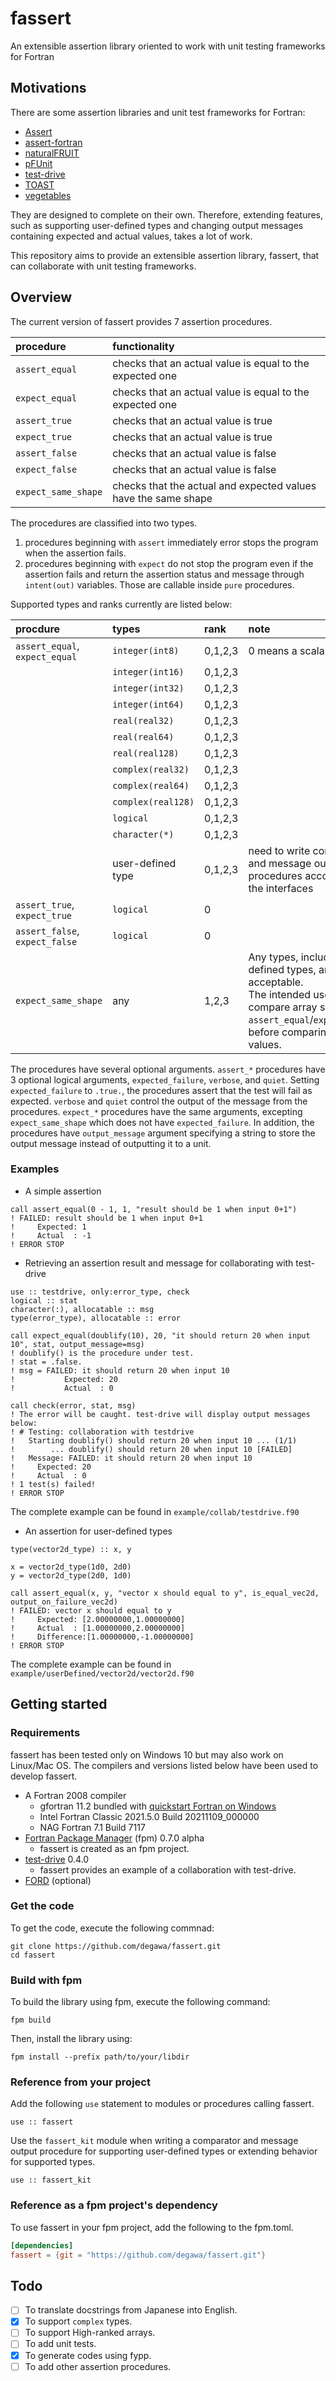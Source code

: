 # fassert
An extensible assertion library oriented to work with unit testing frameworks for Fortran

## Motivations
There are some assertion libraries and unit test frameworks for Fortran:

- [Assert](https://github.com/sourceryinstitute/assert)
- [assert-fortran](https://github.com/alecksandr26/assert-fortran)
- [naturalFRUIT](https://cibinjoseph.github.io/naturalFRUIT/index.html)
- [pFUnit](https://github.com/Goddard-Fortran-Ecosystem/pFUnit)
- [test-drive](https://github.com/fortran-lang/test-drive)
- [TOAST](https://github.com/thomasms/toast)
- [vegetables](https://gitlab.com/everythingfunctional/vegetables)

They are designed to complete on their own. Therefore, extending features, such as supporting user-defined types and changing output messages containing expected and actual values, takes a lot of work.

This repository aims to provide an extensible assertion library, fassert, that can collaborate with unit testing frameworks.

## Overview
The current version of fassert provides 7 assertion procedures.

|      procedure      |                         functionality                          |
| :------------------ | :------------------------------------------------------------- |
| `assert_equal`      | checks that an actual value is equal to the expected one       |
| `expect_equal`      | checks that an actual value is equal to the expected one       |
| `assert_true`       | checks that an actual value is true                            |
| `expect_true`       | checks that an actual value is true                            |
| `assert_false`      | checks that an actual value is false                           |
| `expect_false`      | checks that an actual value is false                           |
| `expect_same_shape` | checks that the actual and expected values have the same shape |

The procedures are classified  into two types.
1. procedures beginning with `assert` immediately error stops the program when the assertion fails.
1. procedures beginning with `expect` do not stop the program even if the assertion fails and return the assertion status and message through `intent(out)` variables. Those are callable inside `pure` procedures.

Supported types and ranks currently are listed below:

|             procdure              |       types       |  rank   |                                        note                                        |
| :-------------------------------- | :---------------- | :------ | :--------------------------------------------------------------------------------- |
| `assert_equal`,<br>`expect_equal` | `integer(int8)`   | 0,1,2,3 | 0 means a scalar variable                                                          |
|                                   | `integer(int16)`  | 0,1,2,3 |                                                                                    |
|                                   | `integer(int32)`  | 0,1,2,3 |                                                                                    |
|                                   | `integer(int64)`  | 0,1,2,3 |                                                                                    |
|                                   | `real(real32)`    | 0,1,2,3 |                                                                                    |
|                                   | `real(real64)`    | 0,1,2,3 |                                                                                    |
|                                   | `real(real128)`   | 0,1,2,3 |                                                                                    |
|                                   | `complex(real32)` | 0,1,2,3 |                                                                                    |
|                                   | `complex(real64)` | 0,1,2,3 |                                                                                    |
|                                   | `complex(real128)`| 0,1,2,3 |                                                                                    |
|                                   | `logical`         | 0,1,2,3 |                                                                                    |
|                                   | `character(*)`    | 0,1,2,3 |                                                                                    |
|                                   | user-defined type | 0,1,2,3 | need to write comparator and message output procedures according to the interfaces |
| `assert_true`,<br>`expect_true`   | `logical`         | 0       |                                                                                    |
| `assert_false`,<br>`expect_false` | `logical`         | 0       |                                                                                    |
| `expect_same_shape`               | any               | 1,2,3   | Any types, including user-defined types, are acceptable.<br>The intended use is to compare array shapes in `assert_equal`/`expect_equal` before comparing those values.|

The procedures have several  optional arguments. `assert_*` procedures have 3 optional logical arguments, `expected_failure`, `verbose`, and `quiet`. Setting `expected_failure` to `.true.`, the procedures assert that the test will fail as expected. `verbose` and `quiet` control the output of the message from the procedures. `expect_*` procedures have the same arguments, excepting `expect_same_shape` which does not have `expected_failure`. In addition, the procedures have `output_message` argument specifying a string to store the output message instead of outputting it to a unit.

### Examples
- A simple assertion

```Fortran
call assert_equal(0 - 1, 1, "result should be 1 when input 0+1")
! FAILED: result should be 1 when input 0+1
!     Expected: 1
!     Actual  : -1
! ERROR STOP
```

- Retrieving an assertion result and message for collaborating with test-drive
```Fortran
use :: testdrive, only:error_type, check
logical :: stat
character(:), allocatable :: msg
type(error_type), allocatable :: error

call expect_equal(doublify(10), 20, "it should return 20 when input 10", stat, output_message=msg)
! doublify() is the procedure under test.
! stat = .false.
! msg = FAILED: it should return 20 when input 10
!           Expected: 20
!           Actual  : 0

call check(error, stat, msg)
! The error will be caught. test-drive will display output messages below:
! # Testing: collaboration with testdrive
!   Starting doublify() should return 20 when input 10 ... (1/1)
!        ... doublify() should return 20 when input 10 [FAILED]
!   Message: FAILED: it should return 20 when input 10
!     Expected: 20
!     Actual  : 0
! 1 test(s) failed!
! ERROR STOP
```

The complete example can be found in `example/collab/testdrive.f90`

- An assertion for user-defined types
```Fortran
type(vector2d_type) :: x, y

x = vector2d_type(1d0, 2d0)
y = vector2d_type(2d0, 1d0)

call assert_equal(x, y, "vector x should equal to y", is_equal_vec2d, output_on_failure_vec2d)
! FAILED: vector x should equal to y
!     Expected: [2.00000000,1.00000000]
!     Actual  : [1.00000000,2.00000000]
!     Difference:[1.00000000,-1.00000000]
! ERROR STOP
```

The complete example can be found in `example/userDefined/vector2d/vector2d.f90`

## Getting started
### Requirements
fassert has been tested only on Windows 10 but may also work on Linux/Mac OS.
The compilers and versions listed below have been used to develop fassert.

- A Fortran 2008 compiler
    - gfortran 11.2 bundled with [quickstart Fortran on Windows](https://github.com/LKedward/quickstart-fortran)
    - Intel Fortran Classic 2021.5.0 Build 20211109_000000
    - NAG Fortran 7.1 Build 7117
- [Fortran Package Manager](https://github.com/fortran-lang/fpm) (fpm) 0.7.0 alpha
    - fassert is created as an fpm project.
- [test-drive](https://github.com/fortran-lang/test-drive) 0.4.0
    - fassert provides an example of a collaboration with test-drive.
- [FORD](https://github.com/Fortran-FOSS-Programmers/ford) (optional)

### Get the code
To get the code, execute the following commnad:

```console
git clone https://github.com/degawa/fassert.git
cd fassert
```

### Build with fpm
To build the library using fpm, execute the following command:

```console
fpm build
```

Then, install the library using:

```console
fpm install --prefix path/to/your/libdir
```

### Reference from your project
Add the following `use` statement to modules or procedures calling fassert.

```Fortran
use :: fassert
```

Use the `fassert_kit` module when writing a comparator and message output procedure for supporting user-defined types or extending behavior for supported types.
```Fortran
use :: fassert_kit
```

### Reference as a fpm project's dependency
To use fassert in your fpm project, add the following to the fpm.toml.

```TOML
[dependencies]
fassert = {git = "https://github.com/degawa/fassert.git"}
```

## Todo
- [ ] To translate docstrings from Japanese into English.
- [x] To support `complex` types.
- [ ] To support High-ranked arrays.
- [ ] To add unit tests.
- [x] To generate codes using fypp.
- [ ] To add other assertion procedures.
